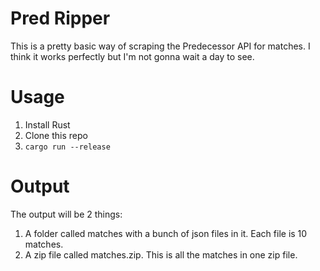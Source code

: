 # Pred Ripper

This is a pretty basic way of scraping the Predecessor API for matches. I think it works perfectly but I'm not gonna wait a day to see.

# Usage

1. Install Rust
2. Clone this repo
3. `cargo run --release`

# Output

The output will be 2 things:

1. A folder called matches with a bunch of json files in it. Each file is 10 matches.
2. A zip file called matches.zip. This is all the matches in one zip file.

